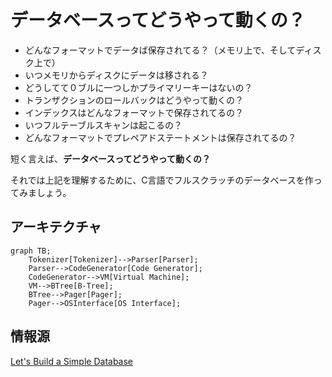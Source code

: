# データベースってどうやって動くの？

- どんなフォーマットでデータば保存されてる？（メモリ上で、そしてディスク上で）
- いつメモリからディスクにデータは移される？
- どうしてて０ブルに一つしかプライマリーキーはないの？
- トランザクションのロールバックはどうやって動くの？
- インデックスはどんなフォーマットで保存されてるの？
- いつフルテーブルスキャンは起こるの？
- どんなフォーマットでプレペアドステートメントは保存されてるの？

短く言えば、**データベースってどうやって動くの？**

それでは上記を理解するために、C言語でフルスクラッチのデータベースを作ってみましょう。

## アーキテクチャ

```mermaid
graph TB;
    Tokenizer[Tokenizer]-->Parser[Parser];
    Parser-->CodeGenerator[Code Generator];
    CodeGenerator-->VM[Virtual Machine];
    VM-->BTree[B-Tree];
    BTree-->Pager[Pager];
    Pager-->OSInterface[OS Interface];
```

## 情報源

[Let's Build a Simple Database](https://cstack.github.io/db_tutorial/)
